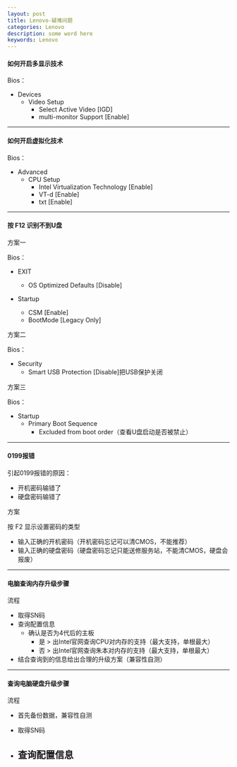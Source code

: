 ```yaml
---
layout: post
title: Lenovo-疑难问题
categories: Lenovo
description: some word here
keywords: Lenovo
---
```



#### 如何开启多显示技术

Bios：

- Devices 
  - Video Setup 
    -  Select Active Video [IGD]
    - multi-monitor Support [Enable]

---

#### 如何开启虚拟化技术

Bios：

- Advanced
  - CPU Setup
    - Intel Virtualization Technology [Enable]
    - VT-d [Enable]
    - txt [Enable]

---

#### 按 F12 识别不到U盘

方案一

Bios：

- EXIT
  - OS Optimized Defaults [Disable]

- Startup
  - CSM [Enable]
  - BootMode [Legacy Only]

方案二

Bios：

- Security 
  - Smart USB Protection [Disable]把USB保护关闭

方案三

Bios：

- Startup
  - Primary Boot Sequence
    - Excluded from boot order（查看U盘启动是否被禁止）

---

#### 0199报错

引起0199报错的原因：

- 开机密码输错了
- 硬盘密码输错了



方案

按 F2 显示设置密码的类型

- 输入正确的开机密码（开机密码忘记可以清CMOS，不能推荐）
- 输入正确的硬盘密码（硬盘密码忘记只能送修服务站，不能清CMOS，硬盘会报废）

---

#### 电脑查询内存升级步骤

流程

- 取得SN码
- 查询配置信息
  - 确认是否为4代后的主板
    - 是 > 出Intel官网查询CPU对内存的支持（最大支持，单根最大）
    - 否 > 出Intel官网查询朱本对内存的支持（最大支持，单根最大）
- 结合查询到的信息给出合理的升级方案（兼容性自测）

---

#### 查询电脑硬盘升级步骤

流程

- 首先备份数据，兼容性自测

- 取得SN码
- 查询配置信息
  - 